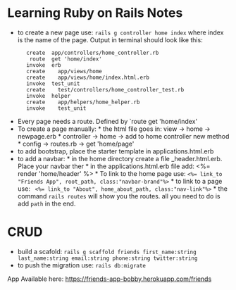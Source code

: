 # Learning Ruby on Rails Notes

* to create a new page use: `rails g controller home index` where index is the name of the page. Output in terminal should look like this:

```
      create  app/controllers/home_controller.rb
       route  get 'home/index'
      invoke  erb
      create    app/views/home
      create    app/views/home/index.html.erb
      invoke  test_unit
      create    test/controllers/home_controller_test.rb
      invoke  helper
      create    app/helpers/home_helper.rb
      invoke    test_unit
```

* Every page needs a route. Defined by `route  get 'home/index'
* To create a page manually:
      * the html file goes in: view -> home -> newpage.erb
      * controller -> home -> add to home controller new method
      * config -> routes.rb -> get 'home/page'
* to add bootstrap, place the starter template in applications.html.erb
* to add a navbar:
      * in the home directory create a file _header.html.erb. Place your navbar ther
      * in the applications.html.erb file add:   <%= render 'home/header' %>
      * To link to the home page use: `<%= link_to "Friends App", root_path, class:"navbar-brand"%>`
      * to link to a page use: ` <%= link_to "About", home_about_path, class:"nav-link"%>`
      * the command `rails routes` will show you the routes. all you need to do is add `path` in the end.
# CRUD
*  build a scafold: `rails g scaffold friends first_name:string last_name:string email:string phone:string twitter:string`
* to push the migration use: `rails db:migrate`

App Available here: https://friends-app-bobby.herokuapp.com/friends 